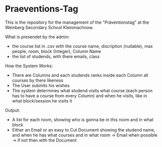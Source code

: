 # Praeventions-Tag
This is the repository for the management of the "Präventionstag" at the Weinberg Secondary School Kleinmachnow. 


What is presendet by the admin:
- the course list in .csv with the course name, discription (nullable), max people, room, block (Integer), Column Name
- the list of studends, with there emails, class

How the System Works:
- There are Columns and each studends ranks inside each Column all courses by there likeness
- The User submits his wishes
- The system determines what studend visits what course (each person has to have a course from every Column) and when he visits, like in what block/session he visits it

Output:
- A list for each room, showing who is gonna be in this room and in what block
- Either an Email or an easy to Cut Document showing the studend name, and when he has what courses and in what room
-> Email when possible
-> if not then with the Document
